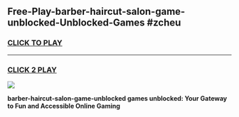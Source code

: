 
## Free-Play-barber-haircut-salon-game-unblocked-Unblocked-Games #zcheu
<h3>
<a href="https://news.freeplayer.one?title=barber-haircut-salon-game-unblocked&ref=8M">CLICK TO PLAY</a></h3>
<hr>

<h3>
<a href="https://news.freeplayer.one?title=barber-haircut-salon-game-unblocked&ref=8M">CLICK 2 PLAY</a>
  
</h3>

<a href="https://news.freeplayer.one?title=barber-haircut-salon-game-unblocked&ref=8M"><img src="https://clearcache.store/games.png"></a>


**barber-haircut-salon-game-unblocked games unblocked: Your Gateway to Fun and Accessible Online Gaming**
